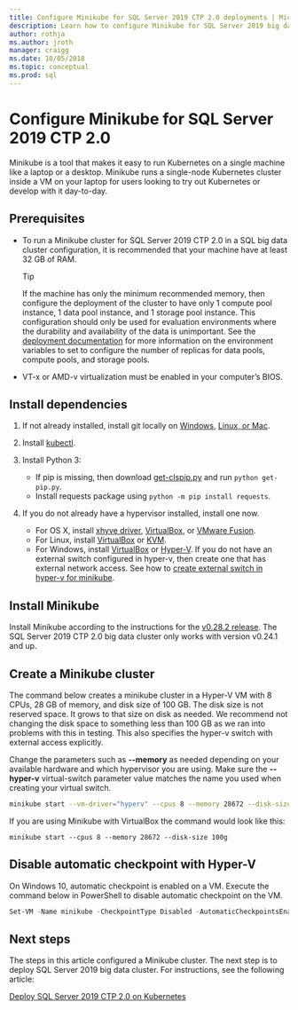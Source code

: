 ```yaml
---
title: Configure Minikube for SQL Server 2019 CTP 2.0 deployments | Microsoft Docs
description: Learn how to configure Minikube for SQL Server 2019 big data cluster (preview) deployments on a single machine.
author: rothja 
ms.author: jroth 
manager: craigg
ms.date: 10/05/2018
ms.topic: conceptual
ms.prod: sql
---
```


# Configure Minikube for SQL Server 2019 CTP 2.0

Minikube is a tool that makes it easy to run Kubernetes on a single machine like a laptop or a desktop. Minikube runs a single-node Kubernetes cluster inside a VM on your laptop for users looking to try out Kubernetes or develop with it day-to-day. 

## Prerequisites

- To run a Minikube cluster for SQL Server 2019 CTP 2.0 in a SQL big data cluster configuration, it is recommended that your machine have at least 32 GB of RAM.

   > [!TIP] 
   > If the machine has only the minimum recommended memory, then configure the deployment of the cluster to have only 1 compute pool instance, 1 data pool instance, and 1 storage pool instance. This configuration should only be used for evaluation environments where the durability and availability of the data is unimportant. See the [deployment documentation](deployment-guidance.md#define-environment-variables) for more information on the environment variables to set to configure the number of replicas for data pools, compute pools, and storage pools.

- VT-x or AMD-v virtualization must be enabled in your computer’s BIOS.

## Install dependencies

1. If not already installed, install git locally on [Windows](https://git-for-windows.github.io/), [Linux, or Mac](https://git-scm.com/book/en/v2/Getting-Started-Installing-Git).

1. Install [kubectl](https://kubernetes.io/docs/tasks/tools/install-kubectl/).

1. Install Python 3:
   - If pip is missing, then download [get-clspip.py](https://bootstrap.pypa.io/get-pip.py) and run `python get-pip.py`.
   - Install requests package using `python -m pip install requests`.

1. If you do not already have a hypervisor installed, install one now.
   - For OS X, install [xhyve driver](https://git.k8s.io/minikube/docs/drivers.md), [VirtualBox](https://www.virtualbox.org/wiki/Downloads), or [VMware Fusion](https://www.vmware.com/products/fusion).
   - For Linux, install [VirtualBox](https://www.virtualbox.org/wiki/Downloads) or [KVM](http://www.linux-kvm.org/).
   - For Windows, install [VirtualBox](https://www.virtualbox.org/wiki/Downloads) or [Hyper-V](https://msdn.microsoft.com/virtualization/hyperv_on_windows/quick_start/walkthrough_install). If you do not have an external switch configured in hyper-v, then create one that has external network access.  See how to [create external switch in hyper-v for minikube](https://blogs.msdn.microsoft.com/wasimbloch/2017/01/23/setting-up-kubernetes-on-windows10-laptop-with-minikube/).

## Install Minikube

Install Minikube according to the instructions for the [v0.28.2 release](https://github.com/kubernetes/minikube/releases/tag/v0.28.2). The SQL Server 2019 CTP 2.0 big data cluster only works with version v0.24.1 and up.

## Create a Minikube cluster

The command below creates a minikube cluster in a Hyper-V VM with 8 CPUs, 28 GB of memory, and disk size of 100 GB. The disk size is not reserved space.  It grows to that size on disk as needed.  We recommend not changing the disk space to something less than 100 GB as we ran into problems with this in testing. This also specifies the hyper-v switch with external access explicitly.

Change the parameters such as **--memory** as needed depending on your available hardware and which hypervisor you are using.  Make sure the **--hyper-v** virtual-switch parameter value matches the name you used when creating your virtual switch.

```bash
minikube start --vm-driver="hyperv" --cpus 8 --memory 28672 --disk-size 100g --hyperv-virtual-switch "External"
```

If you are using Minikube with VirtualBox the command would look like this:

```base
minikube start --cpus 8 --memory 28672 --disk-size 100g
```

## Disable automatic checkpoint with Hyper-V

On Windows 10, automatic checkpoint is enabled on a VM. Execute the command below in PowerShell to disable automatic checkpoint on the VM.

```PowerShell
Set-VM -Name minikube -CheckpointType Disabled -AutomaticCheckpointsEnabled $false
```

## Next steps

The steps in this article configured a Minikube cluster. The next step is to deploy SQL Server 2019 big data cluster. For instructions, see the following article:

[Deploy SQL Server 2019 CTP 2.0 on Kubernetes](deployment-guidance.md#deploy)
